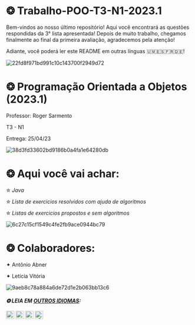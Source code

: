 # ❂ Trabalho-POO-T3-N1-2023.1

Bem-vindos ao nosso último repositório! Aqui você encontrará as questões respondidas da 3° lista apresentada! Depois de muito trabalho, chegamos finalmente ao final da primeira avaliação, agradecemos pela atenção!

Adiante, você poderá ler este README em outras línguas 🇺🇲🇪🇸🇫🇷🇩🇪!

![22fd8f971bd991c10c143700f2949d72](https://user-images.githubusercontent.com/125154278/233783063-228d5307-d3ef-4625-958a-253f5eb26b6c.gif)

#  ❂ Programação Orientada a Objetos (2023.1)
Professor: Roger Sarmento

T3 - N1

Entrega: 25/04/23

![38d3fd33602bd9186b0a4fa1e64280db](https://user-images.githubusercontent.com/125154278/233784867-0340add5-2f5e-4b5d-aadd-368fc372ac9e.gif)

# ❂ Aqui você vai achar:

✮ _Java_

 ✮ _Lista de exercicios resolvidos com ajuda de algoritmos_
 
 ✮ _Listas de exercicios propostos e sem algoritmos_

![6c27c15cf1549c4fe2fb9ace0944bc79](https://user-images.githubusercontent.com/125154278/233782280-1bfe4835-1a80-4664-b5dc-ec54a978e157.gif)

# ❂ Colaboradores:
 ✦ Antônio Abner 
 
 ✦ Letícia Vitória

![9aeb8c78a884a6de72d1e2b063bb13c6](https://user-images.githubusercontent.com/125154278/233782299-98976f4e-a0b2-4a3f-a5eb-d61df7eb0a3b.gif)

#### _❂ LEIA EM [OUTROS IDIOMAS](translations/Translations.md):_
<kbd>[<img title="Inglês" alt="Inglês" src="https://cdn.staticaly.com/gh/hjnilsson/country-flags/master/svg/us.svg" width="22">](translations/README.en.md)</kbd>
<kbd>[<img title="Española" alt="Española" src="https://cdn.staticaly.com/gh/hjnilsson/country-flags/master/svg/es.svg" width="22">](translations/README.es.md)</kbd>
<kbd>[<img title="Française" alt="Française" src="https://cdn.staticaly.com/gh/hjnilsson/country-flags/master/svg/fr.svg" width="22">](translations/README.fr.md)</kbd>
<kbd>[<img title="Alemão" alt="Alemão" src="https://cdn.staticaly.com/gh/hjnilsson/country-flags/master/svg/de.svg" width="22">](translations/README.de.md)</kbd>
